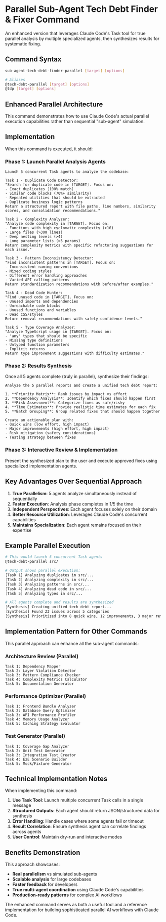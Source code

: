 # Parallel Sub-Agent Tech Debt Finder & Fixer Command

An enhanced version that leverages Claude Code's Task tool for true parallel analysis by multiple specialized agents, then synthesizes results for systematic fixing.

## Command Syntax

```bash
sub-agent-tech-debt-finder-parallel [target] [options]

# Aliases
@tech-debt-parallel [target] [options]
@tdp [target] [options]
```

## Enhanced Parallel Architecture

This command demonstrates how to use Claude Code's actual parallel execution capabilities rather than sequential "sub-agent" simulation.

## Implementation

When this command is executed, it should:

### Phase 1: Launch Parallel Analysis Agents

```
Launch 5 concurrent Task agents to analyze the codebase:

Task 1 - Duplicate Code Detector:
"Search for duplicate code in [TARGET]. Focus on:
- Exact duplicates (100% match)
- Similar code blocks (70%+ similarity)  
- Repeated utilities that should be extracted
- Duplicate business logic patterns
Return a structured report with file paths, line numbers, similarity scores, and consolidation recommendations."

Task 2 - Complexity Analyzer:
"Analyze code complexity in [TARGET]. Focus on:
- Functions with high cyclomatic complexity (>10)
- Large files (>300 lines)
- Deep nesting levels (>4)
- Long parameter lists (>5 params)
Return complexity metrics with specific refactoring suggestions for each issue."

Task 3 - Pattern Inconsistency Detector:
"Find inconsistent patterns in [TARGET]. Focus on:
- Inconsistent naming conventions
- Mixed coding styles
- Different error handling approaches
- Varied API calling patterns
Return standardization recommendations with before/after examples."

Task 4 - Dead Code Hunter:
"Find unused code in [TARGET]. Focus on:
- Unused imports and dependencies
- Unreachable code blocks
- Unused functions and variables
- Dead CSS/styles
Return removal recommendations with safety confidence levels."

Task 5 - Type Coverage Analyzer:
"Analyze TypeScript usage in [TARGET]. Focus on:
- 'any' types that should be specific
- Missing type definitions
- Untyped function parameters
- Implicit returns
Return type improvement suggestions with difficulty estimates."
```

### Phase 2: Results Synthesis

Once all 5 agents complete (truly in parallel), synthesize their findings:

```
Analyze the 5 parallel reports and create a unified tech debt report:

1. **Priority Matrix**: Rank issues by impact vs effort
2. **Dependency Analysis**: Identify which fixes should happen first
3. **Risk Assessment**: Categorize fixes as safe/risky
4. **Time Estimates**: Provide realistic time estimates for each fix
5. **Batch Grouping**: Group related fixes that should happen together

Create an actionable plan with:
- Quick wins (low effort, high impact)
- Major improvements (high effort, high impact)  
- Risk mitigation (safety considerations)
- Testing strategy between fixes
```

### Phase 3: Interactive Review & Implementation

Present the synthesized plan to the user and execute approved fixes using specialized implementation agents.

## Key Advantages Over Sequential Approach

1. **True Parallelism**: 5 agents analyze simultaneously instead of sequentially
2. **Faster Execution**: Analysis phase completes in 1/5 the time
3. **Independent Perspectives**: Each agent focuses solely on their domain
4. **Better Resource Utilization**: Leverages Claude Code's concurrent capabilities
5. **Maintains Specialization**: Each agent remains focused on their expertise

## Example Parallel Execution

```bash
# This would launch 5 concurrent Task agents
@tech-debt-parallel src/

# Output shows parallel execution:
[Task 1] Analyzing duplicates in src/...
[Task 2] Analyzing complexity in src/...  
[Task 3] Analyzing patterns in src/...
[Task 4] Analyzing dead code in src/...
[Task 5] Analyzing types in src/...

# All agents complete and results are synthesized
[Synthesis] Creating unified tech debt report...
[Synthesis] Found 23 issues across 5 categories
[Synthesis] Prioritized into 8 quick wins, 12 improvements, 3 major refactors
```

## Implementation Pattern for Other Commands

This parallel approach can enhance all the sub-agent commands:

### Architecture Review (Parallel)
```
Task 1: Dependency Mapper
Task 2: Layer Violation Detector  
Task 3: Pattern Compliance Checker
Task 4: Complexity Metrics Calculator
Task 5: Documentation Generator
```

### Performance Optimizer (Parallel)
```
Task 1: Frontend Bundle Analyzer
Task 2: Database Query Optimizer
Task 3: API Performance Profiler
Task 4: Memory Usage Analyzer
Task 5: Caching Strategy Evaluator
```

### Test Generator (Parallel)
```
Task 1: Coverage Gap Analyzer
Task 2: Unit Test Generator
Task 3: Integration Test Creator
Task 4: E2E Scenario Builder
Task 5: Mock/Fixture Generator
```

## Technical Implementation Notes

When implementing this command:

1. **Use Task Tool**: Launch multiple concurrent Task calls in a single message
2. **Structured Outputs**: Each agent should return JSON/structured data for synthesis
3. **Error Handling**: Handle cases where some agents fail or timeout
4. **Result Correlation**: Ensure synthesis agent can correlate findings across agents
5. **User Control**: Maintain dry-run and interactive modes

## Benefits Demonstration

This approach showcases:
- **Real parallelism** vs simulated sub-agents
- **Scalable analysis** for large codebases
- **Faster feedback** for developers
- **True multi-agent coordination** using Claude Code's capabilities
- **Production-ready patterns** for complex AI workflows

The enhanced command serves as both a useful tool and a reference implementation for building sophisticated parallel AI workflows with Claude Code.